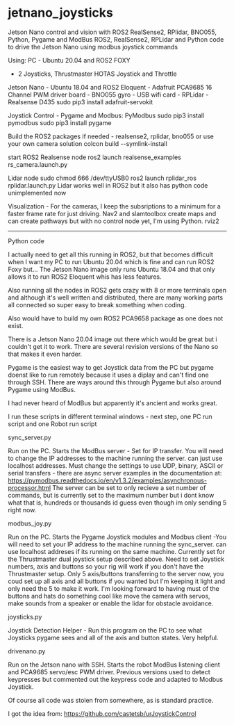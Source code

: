 # jetnano_joysticks
Jetson Nano control and vision with ROS2 RealSense2, RPlidar, BNO055, Python, Pygame and ModBus
ROS2, RealSense2, RPLidar and Python code to drive the Jetson Nano using modbus joystick commands

Using:
PC - Ubuntu 20.04 and ROS2 FOXY
   - 2 Joysticks, Thrustmaster HOTAS Joystick and Throttle


Jetson Nano - Ubuntu 18.04 and ROS2 Eloquent
            - Adafruit PCA9685 16 Channel PWM driver board
            - BNO055 gyro
            - USB wifi card
            - RPLidar
            - Realsense D435
sudo pip3 install adafruit-servokit



Joystick Control - Pygame and Modbus: PyModbus
sudo pip3 install pymodbus
sudo pip3 install pygame

Build the ROS2 packages if needed - realsense2, rplidar, bno055 or use your own camera solution
colcon build --symlink-install

start ROS2 Realsense node
ros2 launch realsense_examples rs_camera.launch.py


Lidar node
sudo chmod 666 /dev/ttyUSB0
ros2 launch rplidar_ros rplidar.launch.py
Lidar works well in ROS2 but it also has python code unimplemented now

Visualization - For the cameras, I keep the subsriptions to a minimum for a faster frame rate for just driving. Nav2 and slamtoolbox create maps and can create pathways but with no control node yet, I'm using Python.
rviz2


*******************************
Python code

I actually need to get all this running in ROS2, but that becomes difficult when I want my PC to run Ubuntu 20.04 which is fine and can run ROS2 Foxy but... The Jetson Nano image only runs Ubuntu 18.04 and that only allows it to run ROS2 Eloquent whis has less features.

Also running all the nodes in ROS2 gets crazy with 8 or more terminals open and although it's well written and distributed, there are many working parts all connected so super easy to break something when coding.

Also would have to build my own ROS2 PCA9658 package as one does not exist. 

There is a Jetson Nano 20.04 image out there which would be great but i couldn't get it to work. There are several revision versions of the Nano so that makes it even harder.


Pygame is the easiest way to get Joystick data from the PC but pygame doenst like to run remotely because it uses a diplay and can't find one through SSH. There are ways around this through Pygame but also around Pygame using ModBus.

I had never heard of ModBus but apparently it's ancient and works great.


I run these scripts in different terminal windows - next step, one PC run script and one Robot run script

sync_server.py

Run on the PC. Starts the ModBus server - Set for IP transfer. You will need to change the IP addresses to the machine running the server. can just use localhost addresses. Must change the settings to use UDP, binary, ASCII or serial transfers - there are async server examples in the documentation at:
https://pymodbus.readthedocs.io/en/v1.3.2/examples/asynchronous-processor.html
The server can be set to only recieve a set number of commands, but is currently set to the maximum number but i dont know what that is, hundreds or thousands id guess even though im only sending 5 right now.


modbus_joy.py

Run on the PC. Starts the Pygame Joystick modules and Modbus client -You will need to set your IP address to the machine running the sync_server. can use localhost addreses if its running on the same machine. Currently set for the Thrustmaster dual joystick setup described above.  Need to set Joystick numbers, axis and buttons so your rig will work if you don't have the Thrustmaster setup. Only 5 axis/buttons transferring to the server now, you coud set up all axis and all buttons if you wanted but I'm keeping it light and only need the 5 to make it work. I'm looking forward to having must of the buttons and hats do something cool like move the camera with servos, make sounds from a speaker or enable the lidar for obstacle avoidance.


joysticks.py

Joystick Detection Helper - Run this program on the PC to see what Joysticks pygame sees and all of the axis and button states. Very helpful.


drivenano.py

Run on the Jetson nano with SSH. Starts the robot ModBus listening client and PCA9685 servo/esc PWM driver.
Previous versions used to detect keypresses but commented out the keypress code and adapted to Modbus Joystick.

Of course all code was stolen from somewhere, as is standard practice.

I got the idea from: https://github.com/castetsb/urJoystickControl






